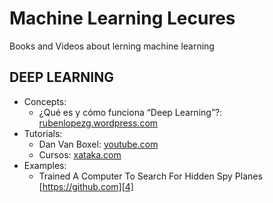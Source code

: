 Machine Learning Lecures
=========================
Books and Videos about lerning machine learning

    
DEEP LEARNING
----------------

* Concepts:
    - ¿Qué es y cómo funciona “Deep Learning”?: [rubenlopezg.wordpress.com][1]
* Tutorials:
    - Dan Van Boxel: [youtube.com][2]
    - Cursos: [xataka.com][3]
* Examples:
    - Trained A Computer To Search For Hidden Spy Planes [https://github.com][4]
    
    
[1]: https://rubenlopezg.wordpress.com/2014/05/07/que-es-y-como-funciona-deep-learning/ "¿Qué es y cómo funciona “Deep Learning”?"
[2]: https://www.youtube.com/user/dvbuntu "Dan Van Boxel"
[3]: https://www.xataka.com/realidad-virtual-aumentada/cursos-online-de-profesiones-del-futuro-para-hacer-por-internet-en-verano
[4]: https://github.com/BuzzFeedNews/2017-08-spy-plane-finder
